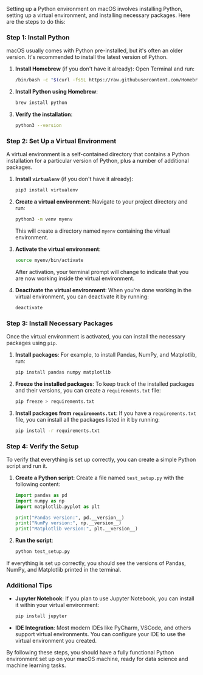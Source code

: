 Setting up a Python environment on macOS involves installing Python, setting up a virtual environment, and installing necessary packages. Here are the steps to do this:

### Step 1: Install Python

macOS usually comes with Python pre-installed, but it's often an older version. It's recommended to install the latest version of Python.

1. **Install Homebrew** (if you don't have it already):
   Open Terminal and run:

   ```sh
   /bin/bash -c "$(curl -fsSL https://raw.githubusercontent.com/Homebrew/install/HEAD/install.sh)"
   ```

2. **Install Python using Homebrew**:

   ```sh
   brew install python
   ```

3. **Verify the installation**:
   ```sh
   python3 --version
   ```

### Step 2: Set Up a Virtual Environment

A virtual environment is a self-contained directory that contains a Python installation for a particular version of Python, plus a number of additional packages.

1. **Install `virtualenv`** (if you don't have it already):

   ```sh
   pip3 install virtualenv
   ```

2. **Create a virtual environment**:
   Navigate to your project directory and run:

   ```sh
   python3 -m venv myenv
   ```

   This will create a directory named `myenv` containing the virtual environment.

3. **Activate the virtual environment**:

   ```sh
   source myenv/bin/activate
   ```

   After activation, your terminal prompt will change to indicate that you are now working inside the virtual environment.

4. **Deactivate the virtual environment**:
   When you're done working in the virtual environment, you can deactivate it by running:
   ```sh
   deactivate
   ```

### Step 3: Install Necessary Packages

Once the virtual environment is activated, you can install the necessary packages using `pip`.

1. **Install packages**:
   For example, to install Pandas, NumPy, and Matplotlib, run:

   ```sh
   pip install pandas numpy matplotlib
   ```

2. **Freeze the installed packages**:
   To keep track of the installed packages and their versions, you can create a `requirements.txt` file:

   ```sh
   pip freeze > requirements.txt
   ```

3. **Install packages from `requirements.txt`**:
   If you have a `requirements.txt` file, you can install all the packages listed in it by running:
   ```sh
   pip install -r requirements.txt
   ```

### Step 4: Verify the Setup

To verify that everything is set up correctly, you can create a simple Python script and run it.

1. **Create a Python script**:
   Create a file named `test_setup.py` with the following content:

   ```python
   import pandas as pd
   import numpy as np
   import matplotlib.pyplot as plt

   print("Pandas version:", pd.__version__)
   print("NumPy version:", np.__version__)
   print("Matplotlib version:", plt.__version__)
   ```

2. **Run the script**:
   ```sh
   python test_setup.py
   ```

If everything is set up correctly, you should see the versions of Pandas, NumPy, and Matplotlib printed in the terminal.

### Additional Tips

- **Jupyter Notebook**: If you plan to use Jupyter Notebook, you can install it within your virtual environment:

  ```sh
  pip install jupyter
  ```

- **IDE Integration**: Most modern IDEs like PyCharm, VSCode, and others support virtual environments. You can configure your IDE to use the virtual environment you created.

By following these steps, you should have a fully functional Python environment set up on your macOS machine, ready for data science and machine learning tasks.
